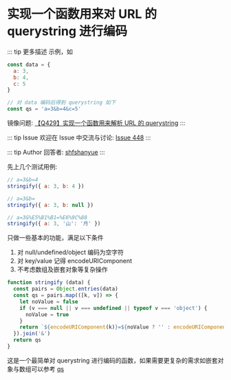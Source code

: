 # 实现一个函数用来对 URL 的 querystring 进行编码

::: tip 更多描述 
 示例，如

``` js
const data = {
  a: 3,
  b: 4,
  c: 5
}

// 对 data 编码后得到 querystring 如下
const qs = 'a=3&b=4&c=5'
```

镜像问题: [【Q429】实现一个函数用来解析 URL 的 querystring](https://github.com/shfshanyue/Daily-Question/issues/436) 
::: 

::: tip Issue 
 欢迎在 Issue 中交流与讨论: [Issue 448](https://github.com/shfshanyue/Daily-Question/issues/448) 
:::

::: tip Author 
回答者: [shfshanyue](https://github.com/shfshanyue) 
:::

先上几个测试用例:

``` js
// a=3&b=4
stringify({ a: 3, b: 4 })

// a=3&b=
stringify({ a: 3, b: null })

// a=3&%E5%B1%B1=%E6%9C%88
stringify({ a: 3, '山': '月' })
```

只做一些基本的功能，满足以下条件

1. 对 null/undefined/object 编码为空字符
1. 对 key/value 记得 encodeURIComponent
1. 不考虑数组及嵌套对象等复杂操作

``` js
function stringify (data) {
  const pairs = Object.entries(data)
  const qs = pairs.map(([k, v]) => {
    let noValue = false
    if (v === null || v === undefined || typeof v === 'object') {
      noValue = true
    }
    return `${encodeURIComponent(k)}=${noValue ? '' : encodeURIComponent(v)}`
  }).join('&')
  return qs
}
```

这是一个最简单对 querystring 进行编码的函数，如果需要更复杂的需求如嵌套对象与数组可以参考 [qs](https://github.com/ljharb/qs)